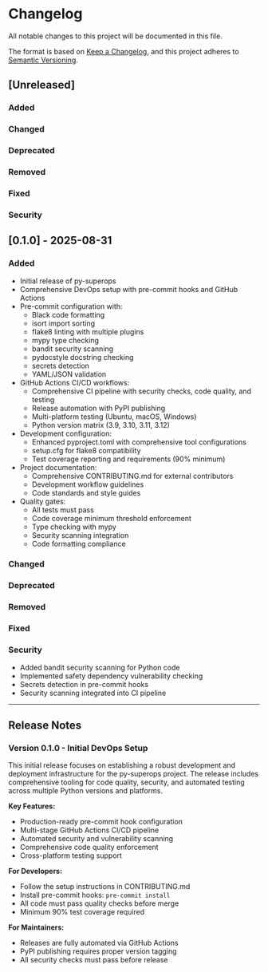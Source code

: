 # Changelog

All notable changes to this project will be documented in this file.

The format is based on [Keep a Changelog](https://keepachangelog.com/en/1.0.0/),
and this project adheres to [Semantic Versioning](https://semver.org/spec/v2.0.0.html).

## [Unreleased]

### Added

### Changed

### Deprecated

### Removed

### Fixed

### Security

## [0.1.0] - 2025-08-31

### Added
- Initial release of py-superops
- Comprehensive DevOps setup with pre-commit hooks and GitHub Actions
- Pre-commit configuration with:
  - Black code formatting
  - isort import sorting  
  - flake8 linting with multiple plugins
  - mypy type checking
  - bandit security scanning
  - pydocstyle docstring checking
  - secrets detection
  - YAML/JSON validation
- GitHub Actions CI/CD workflows:
  - Comprehensive CI pipeline with security checks, code quality, and testing
  - Release automation with PyPI publishing
  - Multi-platform testing (Ubuntu, macOS, Windows)
  - Python version matrix (3.9, 3.10, 3.11, 3.12)
- Development configuration:
  - Enhanced pyproject.toml with comprehensive tool configurations
  - setup.cfg for flake8 compatibility
  - Test coverage reporting and requirements (90% minimum)
- Project documentation:
  - Comprehensive CONTRIBUTING.md for external contributors
  - Development workflow guidelines
  - Code standards and style guides
- Quality gates:
  - All tests must pass
  - Code coverage minimum threshold enforcement
  - Type checking with mypy
  - Security scanning integration
  - Code formatting compliance

### Changed

### Deprecated

### Removed

### Fixed

### Security
- Added bandit security scanning for Python code
- Implemented safety dependency vulnerability checking
- Secrets detection in pre-commit hooks
- Security scanning integrated into CI pipeline

---

## Release Notes

### Version 0.1.0 - Initial DevOps Setup

This initial release focuses on establishing a robust development and deployment infrastructure for the py-superops project. The release includes comprehensive tooling for code quality, security, and automated testing across multiple Python versions and platforms.

**Key Features:**
- Production-ready pre-commit hook configuration
- Multi-stage GitHub Actions CI/CD pipeline
- Automated security and vulnerability scanning
- Comprehensive code quality enforcement
- Cross-platform testing support

**For Developers:**
- Follow the setup instructions in CONTRIBUTING.md
- Install pre-commit hooks: `pre-commit install`
- All code must pass quality checks before merge
- Minimum 90% test coverage required

**For Maintainers:**
- Releases are fully automated via GitHub Actions
- PyPI publishing requires proper version tagging
- All security checks must pass before release
